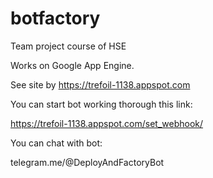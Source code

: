 # botfactory
Team project course of HSE

Works on Google App Engine.

See site by https://trefoil-1138.appspot.com

You can start bot working thorough this link:

https://trefoil-1138.appspot.com/set_webhook/<token>

You can chat with bot:

telegram.me/@DeployAndFactoryBot

